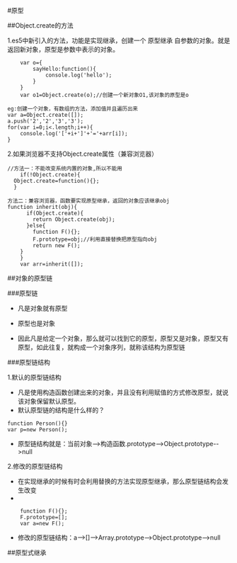 #原型

##Object.create的方法

1.es5中新引入的方法，功能是实现继承，创建一个 原型继承 自参数的对象。就是返回新对象，原型是参数中表示的对象。

```
    var o={
        sayHello:function(){
            console.log('hello');
        }
    }
    var o1=Object.create(o);//创建一个新对象O1,该对象的原型是o
```
```
eg:创建一个对象，有数组的方法，添加值并且遍历出来
var a=Object.create([]);
a.push('2','2','3','3');
for(var i=0;i<.length;i++){
    console.log('['+i+']'+'='+arr[i]);
}
```

2.如果浏览器不支持Object.create属性（兼容浏览器）
```
//方法一：不能改变系统内置的对象,所以不能用
    if(!Object.create){
  Object.create=function(){};
  }
```
```
方法二：兼容浏览器，函数要实现原型继承，返回的对象应该继承obj
function inherit(obj){
      if(Object.create){
        return Object.create(obj);
      }else{
        function F(){};
        F.prototype=obj;//利用直接替换把原型指向obj
        return new F();
    }   
    }
    var arr=inherit([]);
```

##对象的原型链

###原型链

   * 凡是对象就有原型

   * 原型也是对象

   * 因此凡是给定一个对象，那么就可以找到它的原型，原型又是对象，原型又有原型，如此往复，就构成一个对象序列，就称该结构为原型链

###原型链结构

1.默认的原型链结构
  
   * 凡是使用构造函数创建出来的对象，并且没有利用赋值的方式修改原型，就说该对象保留默认原型。
   * 默认原型链的结构是什么样的？
```
function Person(){}
var p=new Person();
```
   * 原型链结构就是：当前对象-->构造函数.prototype-->Object.prototype-->null

2.修改的原型链结构
   
   * 在实现继承的时候有时会利用替换的方法实现原型继承，那么原型链结构会发生改变
   * 
```
    function F(){};
    F.prototype=[];
    var a=new F();
```
   * 修改的原型链结构：a-->[]-->Array.prototype-->Object.prototype-->null

##原型式继承


